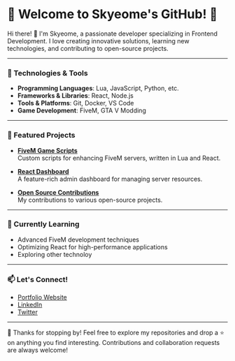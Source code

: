 # 🌟 Welcome to Skyeome's GitHub! 🚀

Hi there! 👋 I'm Skyeome, a passionate developer specializing in Frontend Development. I love creating innovative solutions, learning new technologies, and contributing to open-source projects.

---

### 🔧 Technologies & Tools
- **Programming Languages**: Lua, JavaScript, Python, etc.
- **Frameworks & Libraries**: React, Node.js
- **Tools & Platforms**: Git, Docker, VS Code
- **Game Development**: FiveM, GTA V Modding

---

### 📂 Featured Projects
- **[FiveM Game Scripts](https://github.com/yourusername/fivem-scripts)**  
  Custom scripts for enhancing FiveM servers, written in Lua and React.
  
- **[React Dashboard](https://github.com/yourusername/react-dashboard)**  
  A feature-rich admin dashboard for managing server resources.

- **[Open Source Contributions](https://github.com/yourusername/contributions)**  
  My contributions to various open-source projects.

---

### 🌱 Currently Learning
- Advanced FiveM development techniques
- Optimizing React for high-performance applications
- Exploring other technoloy

---

### 📫 Let's Connect!
- [Portfolio Website](https://yourwebsite.com)
- [LinkedIn](https://linkedin.com/in/yourname)
- [Twitter](https://twitter.com/yourhandle)

---

🎉 Thanks for stopping by! Feel free to explore my repositories and drop a ⭐ on anything you find interesting. Contributions and collaboration requests are always welcome!
